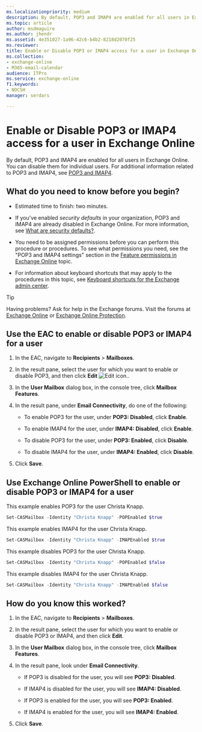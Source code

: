 ```yaml
---
ms.localizationpriority: medium
description: By default, POP3 and IMAP4 are enabled for all users in Exchange Online. You can disable them for individual users. For additional information related to POP3 and IMAP4, see POP3 and IMAP4.
ms.topic: article
author: msdmaguire
ms.author: jhendr
ms.assetid: 4e351027-1a96-42c6-b4b2-8218d2070f25
ms.reviewer: 
title: Enable or Disable POP3 or IMAP4 access for a user in Exchange Online
ms.collection: 
- exchange-online
- M365-email-calendar
audience: ITPro
ms.service: exchange-online
f1.keywords:
- NOCSH
manager: serdars

---
```


# Enable or Disable POP3 or IMAP4 access for a user in Exchange Online

By default, POP3 and IMAP4 are enabled for all users in Exchange Online. You can disable them for individual users. For additional information related to POP3 and IMAP4, see [POP3 and IMAP4](pop3-and-imap4.md).

## What do you need to know before you begin?

- Estimated time to finish: two minutes.

- If you've enabled _security defaults_ in your organization, POP3 and IMAP4 are already disabled in Exchange Online. For more information, see [What are security defaults?](/azure/active-directory/conditional-access/concept-conditional-access-security-defaults).

- You need to be assigned permissions before you can perform this procedure or procedures. To see what permissions you need, see the "POP3 and IMAP4 settings" section in the [Feature permissions in Exchange Online](../../permissions-exo/feature-permissions.md) topic.

- For information about keyboard shortcuts that may apply to the procedures in this topic, see [Keyboard shortcuts for the Exchange admin center](../../accessibility/keyboard-shortcuts-in-admin-center.md).

> [!TIP]
> Having problems? Ask for help in the Exchange forums. Visit the forums at [Exchange Online](/answers/topics/office-exchange-server-itpro.html) or [Exchange Online Protection](https://social.technet.microsoft.com/forums/forefront/home?forum=FOPE).

## Use the EAC to enable or disable POP3 or IMAP4 for a user

1. In the EAC, navigate to **Recipients** \> **Mailboxes**.

2. In the result pane, select the user for which you want to enable or disable POP3, and then click **Edit** ![Edit icon.](../../media/ITPro_EAC_EditIcon.gif).

3. In the **User Mailbox** dialog box, in the console tree, click **Mailbox Features**.

4. In the result pane, under **Email Connectivity**, do one of the following:

   - To enable POP3 for the user, under **POP3: Disabled**, click **Enable**.

   - To enable IMAP4 for the user, under **IMAP4: Disabled**, click **Enable**.

   - To disable POP3 for the user, under **POP3: Enabled**, click **Disable**.

   - To disable IMAP4 for the user, under **IMAP4: Enabled**, click **Disable**.

5. Click **Save**.

## Use Exchange Online PowerShell to enable or disable POP3 or IMAP4 for a user

This example enables POP3 for the user Christa Knapp.

```PowerShell
Set-CASMailbox -Identity "Christa Knapp" -POPEnabled $true
```

This example enables IMAP4 for the user Christa Knapp.

```PowerShell
Set-CASMailbox -Identity "Christa Knapp" -IMAPEnabled $true
```

This example disables POP3 for the user Christa Knapp.

```PowerShell
Set-CASMailbox -Identity "Christa Knapp" -POPEnabled $false
```

This example disables IMAP4 for the user Christa Knapp.

```PowerShell
Set-CASMailbox -Identity "Christa Knapp" -IMAPEnabled $false
```

## How do you know this worked?

1. In the EAC, navigate to **Recipients** \> **Mailboxes**.

2. In the result pane, select the user for which you want to enable or disable POP3 or IMAP4, and then click **Edit**.

3. In the **User Mailbox** dialog box, in the console tree, click **Mailbox Features**.

4. In the result pane, look under **Email Connectivity**.

   - If POP3 is disabled for the user, you will see **POP3: Disabled**.

   - If IMAP4 is disabled for the user, you will see **IMAP4: Disabled**.

   - If POP3 is enabled for the user, you will see **POP3: Enabled**.

   - If IMAP4 is enabled for the user, you will see **IMAP4: Enabled**.

5. Click **Save**.
